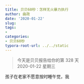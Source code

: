 ```yaml
---
title: 贝贝60秒：怎样无火暴力执行
author: 曲政
date: '2020-01-22'
slug: 
tags:
- 
categories:
- 贝贝60秒
typora-root-url: ../../static
---
```

> 今天是贝贝报告给你的第 328 天   
> 2020-01-22 星期三 

孩子在老家不愿意按时睡午觉，我